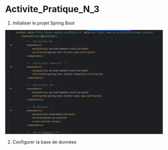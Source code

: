 # Activite_Pratique_N_3

1. Initialiser le projet Spring Boot

![img.png](img.png)


2. Configurer la base de données

